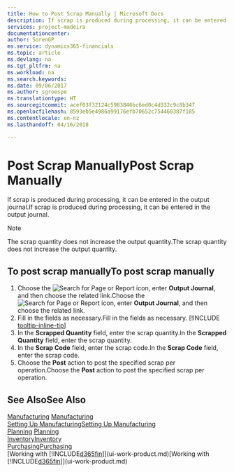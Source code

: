```yaml
---
title: How to Post Scrap Manually | Microsoft Docs
description: If scrap is produced during processing, it can be entered in the output journal. Note that the scrap quantity does not increase the output quantity.
services: project-madeira
documentationcenter: 
author: SorenGP
ms.service: dynamics365-financials
ms.topic: article
ms.devlang: na
ms.tgt_pltfrm: na
ms.workload: na
ms.search.keywords: 
ms.date: 09/06/2017
ms.author: sgroespe
ms.translationtype: HT
ms.sourcegitcommit: acef03f32124c5983846bc6ed0c4d332c9c8b347
ms.openlocfilehash: 8593eb5e4986a99176efb70652c754460387f185
ms.contentlocale: en-nz
ms.lasthandoff: 04/16/2018

---
```

# <a name="post-scrap-manually"></a><span data-ttu-id="4419e-104">Post Scrap Manually</span><span class="sxs-lookup"><span data-stu-id="4419e-104">Post Scrap Manually</span></span>
<span data-ttu-id="4419e-105">If scrap is produced during processing, it can be entered in the output journal.</span><span class="sxs-lookup"><span data-stu-id="4419e-105">If scrap is produced during processing, it can be entered in the output journal.</span></span> 

> [!NOTE]
> <span data-ttu-id="4419e-106">The scrap quantity does not increase the output quantity.</span><span class="sxs-lookup"><span data-stu-id="4419e-106">The scrap quantity does not increase the output quantity.</span></span>  

## <a name="to-post-scrap-manually"></a><span data-ttu-id="4419e-107">To post scrap manually</span><span class="sxs-lookup"><span data-stu-id="4419e-107">To post scrap manually</span></span>  
1. <span data-ttu-id="4419e-108">Choose the ![Search for Page or Report](media/ui-search/search_small.png "Search for Page or Report icon") icon, enter **Output Journal**, and then choose the related link.</span><span class="sxs-lookup"><span data-stu-id="4419e-108">Choose the ![Search for Page or Report](media/ui-search/search_small.png "Search for Page or Report icon") icon, enter **Output Journal**, and then choose the related link.</span></span>  
2. <span data-ttu-id="4419e-109">Fill in the fields as necessary.</span><span class="sxs-lookup"><span data-stu-id="4419e-109">Fill in the fields as necessary.</span></span> [!INCLUDE [tooltip-inline-tip](includes/tooltip-inline-tip_md.md)]  
3. <span data-ttu-id="4419e-110">In the **Scrapped Quantity** field, enter the scrap quantity.</span><span class="sxs-lookup"><span data-stu-id="4419e-110">In the **Scrapped Quantity** field, enter the scrap quantity.</span></span>  
4. <span data-ttu-id="4419e-111">In the **Scrap Code** field, enter the scrap code.</span><span class="sxs-lookup"><span data-stu-id="4419e-111">In the **Scrap Code** field, enter the scrap code.</span></span>  
5. <span data-ttu-id="4419e-112">Choose the **Post** action to post the specified scrap per operation.</span><span class="sxs-lookup"><span data-stu-id="4419e-112">Choose the **Post** action to post the specified scrap per operation.</span></span>  

## <a name="see-also"></a><span data-ttu-id="4419e-113">See Also</span><span class="sxs-lookup"><span data-stu-id="4419e-113">See Also</span></span>  
<span data-ttu-id="4419e-114">[Manufacturing](production-manage-manufacturing.md)  </span><span class="sxs-lookup"><span data-stu-id="4419e-114">[Manufacturing](production-manage-manufacturing.md)  </span></span>  
[<span data-ttu-id="4419e-115">Setting Up Manufacturing</span><span class="sxs-lookup"><span data-stu-id="4419e-115">Setting Up Manufacturing</span></span>](production-configure-production-processes.md)  
<span data-ttu-id="4419e-116">[Planning](production-planning.md)    </span><span class="sxs-lookup"><span data-stu-id="4419e-116">[Planning](production-planning.md)    </span></span>  
[<span data-ttu-id="4419e-117">Inventory</span><span class="sxs-lookup"><span data-stu-id="4419e-117">Inventory</span></span>](inventory-manage-inventory.md)  
[<span data-ttu-id="4419e-118">Purchasing</span><span class="sxs-lookup"><span data-stu-id="4419e-118">Purchasing</span></span>](purchasing-manage-purchasing.md)  
<span data-ttu-id="4419e-119">[Working with [!INCLUDE[d365fin](includes/d365fin_md.md)]](ui-work-product.md)</span><span class="sxs-lookup"><span data-stu-id="4419e-119">[Working with [!INCLUDE[d365fin](includes/d365fin_md.md)]](ui-work-product.md)</span></span>

